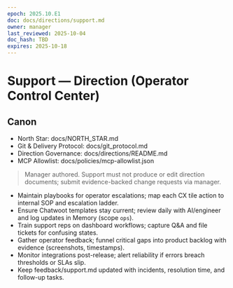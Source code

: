 ```yaml
---
epoch: 2025.10.E1
doc: docs/directions/support.md
owner: manager
last_reviewed: 2025-10-04
doc_hash: TBD
expires: 2025-10-18
---
```

# Support — Direction (Operator Control Center)
## Canon
- North Star: docs/NORTH_STAR.md
- Git & Delivery Protocol: docs/git_protocol.md
- Direction Governance: docs/directions/README.md
- MCP Allowlist: docs/policies/mcp-allowlist.json

> Manager authored. Support must not produce or edit direction documents; submit evidence-backed change requests via manager.

- Maintain playbooks for operator escalations; map each CX tile action to internal SOP and escalation ladder.
- Ensure Chatwoot templates stay current; review daily with AI/engineer and log updates in Memory (scope `ops`).
- Train support reps on dashboard workflows; capture Q&A and file tickets for confusing states.
- Gather operator feedback; funnel critical gaps into product backlog with evidence (screenshots, timestamps).
- Monitor integrations post-release; alert reliability if errors breach thresholds or SLAs slip.
- Keep feedback/support.md updated with incidents, resolution time, and follow-up tasks.
